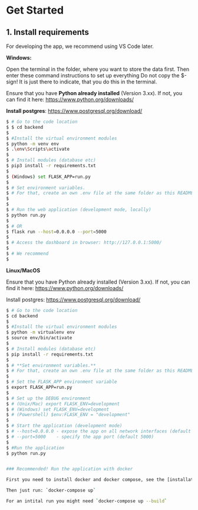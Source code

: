 # Get Started

## 1. Install requirements

For developing the app, we recommend using VS Code later.


**Windows:**

Open the terminal in the folder, where you want to store the data first. Then enter these command instructions to set up everything
Do not copy the $-sign! It is just there to indicate, that you do this in the terminal. 

Ensure that you have **Python already installed** (Version 3.xx). If not, you can find it here: https://www.python.org/downloads/

**Install postgres**: https://www.postgresql.org/download/

```bash
$ # Go to the code location
$ $ cd backend
$ 
$ #Install the virtual environment modules
$ python -m venv env
$ .\env\Scripts\activate
$
$ # Install modules (database etc)
$ pip3 install -r requirements.txt
$
$ (Windows) set FLASK_APP=run.py
$
$ # Set environment variables. 
$ # For that, create an own .env file at the same folder as this README or preferably into the backend folder "upwards". The file contains instructions to connect to databases. Therefore we do not store them on github, the files are intentionally ignored on git(hub). 
$
$
$ # Run the web application (development mode, locally)
$ python run.py
$
$ # OR 
$ flask run --host=0.0.0.0 --port=5000
$
$ # Access the dashboard in browser: http://127.0.0.1:5000/
$
$ # We recommend 
$
```

**Linux/MacOS**

Ensure that you have Python already installed (Version 3.xx). If not, you can find it here: https://www.python.org/downloads/

Install postgres: https://www.postgresql.org/download/

```bash
$ # Go to the code location
$ cd backend
$
$ #Install the virtual environment modules
$ python -m virtualenv env
$ source env/bin/activate
$
$ # Install modules (database etc)
$ pip install -r requirements.txt
$
$ # **Set environment variables.**
$ # For that, create an own .env file at the same folder as this README. The file contains instructions to connect to databases. Therefore we do not store them on github, the files are intentionally ignored on git(hub). 
$
$ # Set the FLASK_APP environment variable
$ export FLASK_APP=run.py
$
$ # Set up the DEBUG environment
$ # (Unix/Mac) export FLASK_ENV=development
$ # (Windows) set FLASK_ENV=development
$ # (Powershell) $env:FLASK_ENV = "development"
$
$ # Start the application (development mode)
$ # --host=0.0.0.0 - expose the app on all network interfaces (default 127.0.0.1)
$ # --port=5000    - specify the app port (default 5000)  
$ 
$ #Run the application
$ python run.py


### Recommended! Run the application with docker

First you need to install docker and docker compose, see the [installation guide](https://docs.docker.com/engine/install/).

Then just run: `docker-compose up`

For an intital run you might need `docker-compose up --build`
